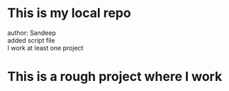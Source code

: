 # This is my local repo
author: Sandeep
<br>
added script file
<br>
I work at least one project
# This is a rough project where I work
